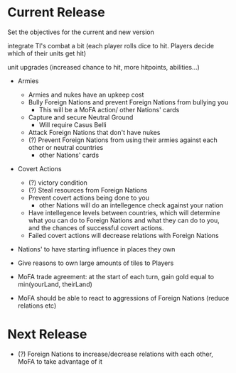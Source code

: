 # Current Release

Set the objectives for the current and new version

integrate TI's combat a bit (each player rolls dice to hit. Players decide which of their units get hit)

unit upgrades (increased chance to hit, more hitpoints, abilities...)

- Armies
    - Armies and nukes have an upkeep cost
    - Bully Foreign Nations and prevent Foreign Nations from bullying you
        - This will be a MoFA action/ other Nations' cards
    - Capture and secure Neutral Ground
        - Will require Casus Belli
    - Attack Foreign Nations that don't have nukes
    - (?) Prevent Foreign Nations from using their armies against each other or neutral countries
        -  other Nations' cards
- Covert Actions
    - (?) victory condition
    - (?) Steal resources from Foreign Nations
    - Prevent covert actions being done to you
        - other Nations will do an intellegence check against your nation
    - Have intellegence levels between countries, which will determine what you can do to Foreign Nations and what they can do to you, and the chances of successful covert actions.
    - Failed covert actions will decrease relations with Foreign Nations

- Nations' to have starting influence in places they own

- Give reasons to own large amounts of tiles to Players

- MoFA trade agreement: at the start of each turn, gain gold equal to min(yourLand, theirLand)

- MoFA should be able to react to aggressions of Foreign Nations (reduce relations etc)

# Next Release
- (?) Foreign Nations to increase/decrease relations with each other, MoFA to take advantage of it